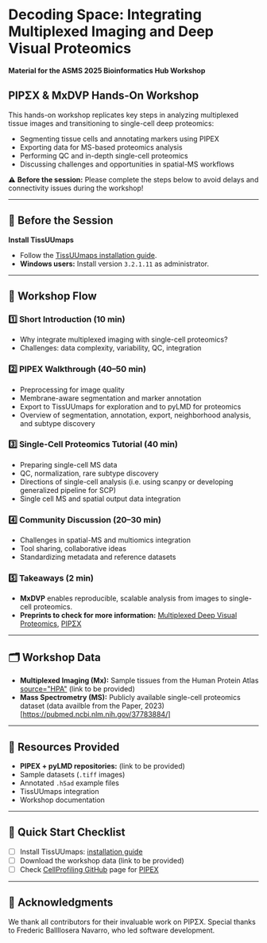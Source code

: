 
# Decoding Space: Integrating Multiplexed Imaging and Deep Visual Proteomics  
**Material for the ASMS 2025 Bioinformatics Hub Workshop**  


## PIPΣX & MxDVP Hands-On Workshop  
This hands-on workshop replicates key steps in analyzing multiplexed tissue images and transitioning to single-cell deep proteomics:  
- Segmenting tissue cells and annotating markers using PIPEX  
- Exporting data for MS-based proteomics analysis  
- Performing QC and in-depth single-cell proteomics  
- Discussing challenges and opportunities in spatial-MS workflows  

⚠️ **Before the session:** Please complete the steps below to avoid delays and connectivity issues during the workshop!  

---

## 🔎 Before the Session  
**Install TissUUmaps**  
- Follow the [TissUUmaps installation guide](https://tissuumaps.github.io/installation/).  
- **Windows users:** Install version `3.2.1.11` as administrator.  

---

## 📝 Workshop Flow  
### 1️⃣ Short Introduction (10 min)  
- Why integrate multiplexed imaging with single-cell proteomics?  
- Challenges: data complexity, variability, QC, integration  

### 2️⃣ PIPEX Walkthrough (40–50 min)  
- Preprocessing for image quality  
- Membrane-aware segmentation and marker annotation  
- Export to TissUUmaps for exploration and to pyLMD for proteomics  
- Overview of segmentation, annotation, export, neighborhood analysis, and subtype discovery  

### 3️⃣ Single-Cell Proteomics Tutorial (40 min)  
- Preparing single-cell MS data  
- QC, normalization, rare subtype discovery  
- Directions of single-cell analysis (i.e. using scanpy or developing generalized pipeline for SCP)
- Single cell MS and spatial output data integration

### 4️⃣ Community Discussion (20–30 min)  
- Challenges in spatial-MS and multiomics integration  
- Tool sharing, collaborative ideas  
- Standardizing metadata and reference datasets  

### 5️⃣ Takeaways (2 min)  
- **MxDVP** enables reproducible, scalable analysis from images to single-cell proteomics.
- **Preprints to check for more information:** [Multiplexed Deep Visual Proteomics](https://www.biorxiv.org/content/10.1101/2025.04.27.650857v1), [PIPΣX](https://www.biorxiv.org/content/10.1101/2025.05.04.652145v1) 

---

## 🗂 Workshop Data  
- **Multiplexed Imaging (Mx):** Sample tissues from the Human Protein Atlas [source="HPA"](https://www.proteinatlas.org/about/licence) (link to be provided)  
- **Mass Spectrometry (MS):** Publicly available single-cell proteomics dataset (data availble from the Paper, 2023)[https://pubmed.ncbi.nlm.nih.gov/37783884/]  

---

## 🔗 Resources Provided  
- **PIPEX + pyLMD repositories:** (link to be provided)  
- Sample datasets (`.tiff` images)  
- Annotated `.h5ad` example files  
- TissUUmaps integration  
- Workshop documentation  

---

## 🚀 Quick Start Checklist  
- [ ] Install TissUUmaps: [installation guide](https://tissuumaps.github.io/installation/)  
- [ ] Download the workshop data (link to be provided)
- [ ] Check [CellProfiling GitHub](https://github.com/CellProfiling) page for [PIPEX](https://github.com/CellProfiling/pipex)

---

## 🌸 Acknowledgments
We thank all contributors for their invaluable work on PIPΣX. Special thanks to Frederic Ballllosera Navarro, who led software development.

